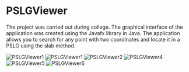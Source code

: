 # PSLGViewer

The project was carried out during college. The graphical interface of the application was created using the Javafx library in Java.
The application allows you to search for any point with two coordinates and locate it in a PSLG using the slab method.

![PSLGViewer1](https://user-images.githubusercontent.com/80470834/111350528-e1647c80-868a-11eb-9b58-c07e788429e9.png)
![PSLGViewer1](https://user-images.githubusercontent.com/80470834/111350534-e295a980-868a-11eb-8c3c-5783c9bf010c.png)
![PSLGViewer2](https://user-images.githubusercontent.com/80470834/111350545-e45f6d00-868a-11eb-95b3-d53d5ded2cc8.png)
![PSLGViewer4](https://user-images.githubusercontent.com/80470834/111350549-e6293080-868a-11eb-90c4-62f8bc2358c5.png)
![PSLGViewer5](https://user-images.githubusercontent.com/80470834/111350553-e6c1c700-868a-11eb-9d58-915197693aa5.png)
![PSLGViewer6](https://user-images.githubusercontent.com/80470834/111350559-e7f2f400-868a-11eb-9ca7-072bb4826f8c.png)
